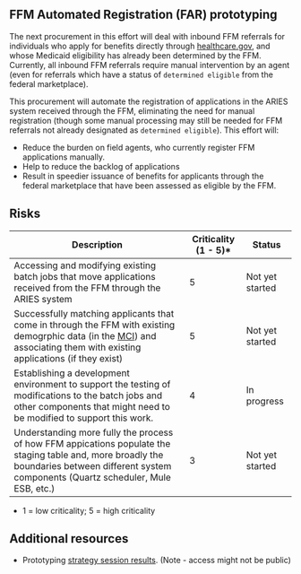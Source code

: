
## FFM Automated Registration (FAR) prototyping 

The next procurement in this effort will deal with inbound FFM referrals for individuals who apply for benefits directly through [healthcare.gov](https://www.healthcare.gov/), and whose Medicaid eligibility has already been determined by the FFM. Currently, all inbound FFM referrals require manual intervention by an agent (even for referrals which have a status of `determined eligible` from the federal marketplace).

This procurement will automate the registration of applications in the ARIES system received through the FFM, eliminating the need for manual registration (though some manual processing may still be needed for FFM referrals not already designated as `determined eligible`). This effort will:

* Reduce the burden on field agents, who currently register FFM applications manually.
* Help to reduce the backlog of applications
* Result in speedier issuance of benefits for applicants through the federal marketplace that have been assessed as eligible by the FFM.

## Risks

| Description  | Criticality (1 - 5)* | Status  |
|---|---|---|
| Accessing and modifying existing batch jobs that move applications received from the FFM through the ARIES system  | 5  | Not yet started  |
| Successfully matching applicants that come in through the FFM with existing demogrphic data (in the [MCI](https://github.com/AlaskaDHSS/RFP-Search-Unification/blob/master/4-Prototype-Findings.md#components)) and associating them with existing applications (if they exist)  | 5  | Not yet started  |
| Establishing a development environment to support the testing of modifications to the batch jobs and other components that might need to be modified to support this work.  | 4  | In progress  |
| Understanding more fully the process of how FFM appications populate the staging table and, more broadly the boundaries between different system components (Quartz scheduler, Mule ESB, etc.)  |  3 | Not yet started  |

* 1 = low criticality; 5 = high criticality

## Additional resources

* Prototyping [strategy session results](https://app.mural.ly/t/gsa6/m/gsa6/1518556396089/5d06a55c138f4ebf7e18dc0a3ac812e888a3f6a7). (Note - access might not be public)

